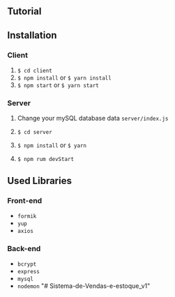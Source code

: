 ## Tutorial

## Installation

### Client

  1. `$ cd client`
  2. `$ npm install` or `$ yarn install`
  3. `$ npm start` or `$ yarn start`
  
### Server

  1. Change your mySQL database data `server/index.js`

  
  2. `$ cd server`
  3. `$ npm install` or `$ yarn`
  4. `$ npm rum devStart`


## Used Libraries


### Front-end
+ `formik` 
+ `yup` 
+ `axios` 

### Back-end

+ `bcrypt ` 
+ `express`
+ `mysql`
+ `nodemon`
"# Sistema-de-Vendas-e-estoque_v1" 
